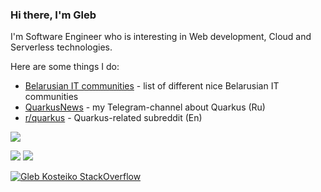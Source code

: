 ### Hi there, I'm Gleb

I'm Software Engineer who is interesting in Web development, Cloud and Serverless technologies.

Here are some things I do:
 - [Belarusian IT communities](https://github.com/gleb-kosteiko/belarusian-it-communities) - list of different nice Belarusian IT communities
 - [QuarkusNews](https://t.me/quarkusnews) - my Telegram-channel about Quarkus (Ru)
 - [r/quarkus](https://www.reddit.com/r/quarkus) - Quarkus-related subreddit (En)

![](https://github-profile-summary-cards.vercel.app/api/cards/profile-details?username=gleb-kosteiko&theme=default)

![](https://github-profile-summary-cards.vercel.app/api/cards/stats?username=gleb-kosteiko&theme=default)
![](https://github-profile-summary-cards.vercel.app/api/cards/most-commit-language?username=gleb-kosteiko&theme=default)

[![Gleb Kosteiko StackOverflow](https://github-readme-stackoverflow.vercel.app/?userID=1145792)](https://stackoverflow.com/users/1145792/gleb)
